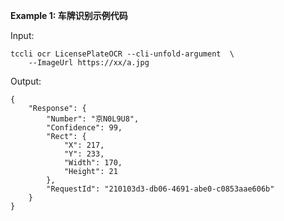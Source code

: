 **Example 1: 车牌识别示例代码**



Input: 

```
tccli ocr LicensePlateOCR --cli-unfold-argument  \
    --ImageUrl https://xx/a.jpg
```

Output: 
```
{
    "Response": {
        "Number": "京N0L9U8",
        "Confidence": 99,
        "Rect": {
            "X": 217,
            "Y": 233,
            "Width": 170,
            "Height": 21
        },
        "RequestId": "210103d3-db06-4691-abe0-c0853aae606b"
    }
}
```

